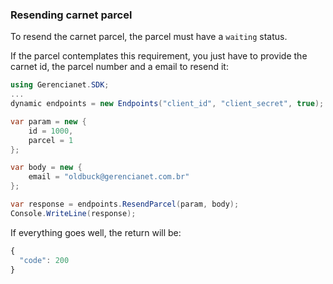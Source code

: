 ### Resending carnet parcel

To resend the carnet parcel, the parcel must have a `waiting` status.

If the parcel contemplates this requirement, you just have to provide the carnet id, the parcel number and a email to resend it:

```c#
using Gerencianet.SDK;
...
dynamic endpoints = new Endpoints("client_id", "client_secret", true);

var param = new {
    id = 1000,
    parcel = 1
};

var body = new {
    email = "oldbuck@gerencianet.com.br"
};

var response = endpoints.ResendParcel(param, body);
Console.WriteLine(response);
```

If everything goes well, the return will be:

```js
{
  "code": 200
}
```
